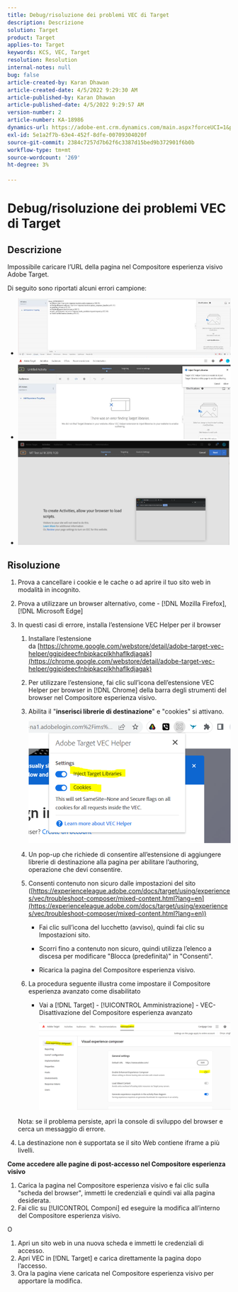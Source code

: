 ```yaml
---
title: Debug/risoluzione dei problemi VEC di Target
description: Descrizione
solution: Target
product: Target
applies-to: Target
keywords: KCS, VEC, Target
resolution: Resolution
internal-notes: null
bug: false
article-created-by: Karan Dhawan
article-created-date: 4/5/2022 9:29:30 AM
article-published-by: Karan Dhawan
article-published-date: 4/5/2022 9:29:57 AM
version-number: 2
article-number: KA-18986
dynamics-url: https://adobe-ent.crm.dynamics.com/main.aspx?forceUCI=1&pagetype=entityrecord&etn=knowledgearticle&id=ec1691de-c2b4-ec11-983f-000d3a5d0d73
exl-id: 5e1a2f7b-63e4-452f-8dfe-00709304020f
source-git-commit: 2384c7257d7b62f6c3387d15bed9b372901f6b0b
workflow-type: tm+mt
source-wordcount: '269'
ht-degree: 3%

---
```


# Debug/risoluzione dei problemi VEC di Target

## Descrizione

Impossibile caricare l’URL della pagina nel Compositore esperienza visivo Adobe Target.

Di seguito sono riportati alcuni errori campione:

- ![](assets/___f81691de-c2b4-ec11-983f-000d3a5d0d73___.png)
- ![](assets/___071791de-c2b4-ec11-983f-000d3a5d0d73___.png)
- ![](assets/___0a1791de-c2b4-ec11-983f-000d3a5d0d73___.png)

## Risoluzione

1. Prova a cancellare i cookie e le cache o ad aprire il tuo sito web in modalità in incognito. 

1. Prova a utilizzare un browser alternativo, come - [!DNL Mozilla Firefox], [!DNL Microsoft Edge]

1. In questi casi di errore, installa l’estensione VEC Helper per il browser

   1. Installare l’estensione da [https://chrome.google.com/webstore/detail/adobe-target-vec-helper/ggjpideecfnbipkacplkhhaflkdjagak](https://chrome.google.com/webstore/detail/adobe-target-vec-helper/ggjpideecfnbipkacplkhhaflkdjagak)

   1. Per utilizzare l’estensione, fai clic sull’icona dell’estensione VEC Helper per browser in [!DNL Chrome] della barra degli strumenti del browser nel Compositore esperienza visivo. 

   1. Abilita il &quot;**inserisci librerie di destinazione**&quot; e &quot;cookies&quot; si attivano.

      ![](assets/92bf52bf-21ab-ec11-983f-000d3a349523.png)

   1. Un pop-up che richiede di consentire all’estensione di aggiungere librerie di destinazione alla pagina per abilitare l’authoring, operazione che devi consentire.

   1. Consenti contenuto non sicuro dalle impostazioni del sito ([https://experienceleague.adobe.com/docs/target/using/experiences/vec/troubleshoot-composer/mixed-content.html?lang=en](https://experienceleague.adobe.com/docs/target/using/experiences/vec/troubleshoot-composer/mixed-content.html?lang=en))

      - Fai clic sull’icona del lucchetto (avviso), quindi fai clic su Impostazioni sito.

      - Scorri fino a contenuto non sicuro, quindi utilizza l’elenco a discesa per modificare &quot;Blocca (predefinita)&quot; in &quot;Consenti&quot;.

      - Ricarica la pagina del Compositore esperienza visivo.

   1. La procedura seguente illustra come impostare il Compositore esperienza avanzato come disabilitato

      - Vai a [!DNL Target] - [!UICONTROL Amministrazione] - VEC- Disattivazione del Compositore esperienza avanzato

        ![](assets/90fdfd56-26ab-ec11-983f-000d3a349523.png)

   Nota: se il problema persiste, apri la console di sviluppo del browser e cerca un messaggio di errore.

1. La destinazione non è supportata se il sito Web contiene iframe a più livelli. 

**Come accedere alle pagine di post-accesso nel Compositore esperienza visivo**

1. Carica la pagina nel Compositore esperienza visivo e fai clic sulla &quot;scheda del browser&quot;, immetti le credenziali e quindi vai alla pagina desiderata. 
1. Fai clic su [!UICONTROL Componi] ed eseguire la modifica all’interno del Compositore esperienza visivo. 

O

1. Apri un sito web in una nuova scheda e immetti le credenziali di accesso.
1. Apri VEC in [!DNL Target] e carica direttamente la pagina dopo l’accesso. 
1. Ora la pagina viene caricata nel Compositore esperienza visivo per apportare la modifica.
